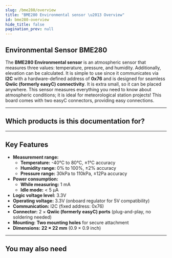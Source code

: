 ```yaml
---
slug: /bme280/overview
title: "BME280 Environmental sensor \u2013 Overview"
id: bme280-overview
hide_title: false
pagination_prev: null
---
```

## Environmental Sensor BME280

The **BME280 Environmental sensor** is an atmospheric sensor that measures three values: temperature, pressure, and humidity. Additionally, elevation can be calculated. It is simple to use since it communicates via **I2C** with a hardware-defined address of **0x76** and is designed for seamless **Qwiic (formerly easyC) connectivity**. It is extra small, so it can be placed anywhere. This sensor measures everything you need to know about atmospheric conditions; it is ideal for meteorological station projects! This board comes with two easyC connectors, providing easy connections.

<CenteredImage src="/img/bme280/333036.jpg" alt="Enviromental sensor BME280" caption="Enviromental sensor BME280" />

---

## Which products is this documentation for?

<QuickLink 
  title="Enviromental sensor BME280 breakout" 
  description="333036"
  url="https://soldered.com/product/enviromental-sensor-bme280-breakout/"
  image="/img/bme280/333036.webp" 
/>

---

## Key Features

- **Measurement range:**  
  - **Temperature:** -40°C to 80°C, ±1°C accuracy  
  - **Humidity range:** 0% to 100%, ±2% accuracy  
  - **Pressure range:** 30kPa to 110kPa, ±12Pa accuracy 
- **Power consumption:**  
  - **While measuring:** 1 mA  
  - **Idle mode:** < 5 µA  
- **Logic voltage level:** 3.3V  
- **Operating voltage:** 3.3V (onboard regulator for 5V compatibility)  
- **Communication:** I2C (fixed address: 0x76)  
- **Connector:** 2 × **Qwiic (formerly easyC) ports** (plug-and-play, no soldering needed)  
- **Mounting:** **Two mounting holes** for secure attachment  
- **Dimensions:** **22 × 22 mm** (0.9 × 0.9 inch)  

---

## You may also need

<QuickLink 
  title="Qwiic cable" 
  description="Qwiic (formerly easyC) compatible cables with connectors on both ends, available in various lengths."
  url="https://soldered.com/product/easyc-cable/"
  image="/img/333311.webp" 
/>